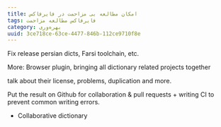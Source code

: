 ```yaml
---
title: امکان مطالعه بی مزاحمت در فایرفاکس
tags: فایرفاکس مطالعه مزاحمت
category: بهره‌وری
uuid: 3ce718ce-63ce-4477-846b-112ce9710f8e
---
```


Fix release persian dicts, Farsi toolchain, etc.

More: Browser plugin, bringing all dictionary related projects together

talk about their license, problems, duplication and more.

Put the result on Github for collaboration & pull requests + writing CI to prevent
common writing errors. 

+ Collaborative dictionary

